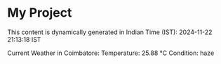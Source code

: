 # My Project

This content is dynamically generated in Indian Time (IST): 2024-11-22 21:13:18 IST


Current Weather in Coimbatore:
Temperature: 25.88 °C
Condition: haze
